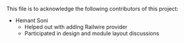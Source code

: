 This file is to acknowledge the following contributors of this project:

- Hemant Soni
  - Helped out with adding Railwire provider
  - Participated in design and module layout discussions 
